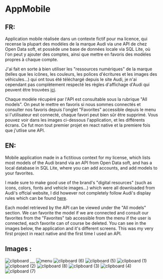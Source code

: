 # AppMobile

## FR:

Application mobile réalisée dans un contexte fictif pour ma licence, qui recense la plupart des modèles de la marque Audi via une API de chez Open Data soft, et possède une base de données locale via SQL Lite, où l'on peut y ajouter des comptes, ainsi que mettre en favoris des modèles propres à chaque compte. 

J'ai fait en sorte à bien utiliser les "ressources numériques" de la marque (telles que les icônes, les couleurs, les polices d'écritures et les images des véhicules...) qui ont tous été téléchargé depuis le site Audi, je n'ai cependant pas complètement respecté les règles d'affichage d'Audi qui peuvent être trouvées [ici](https://www.audi.com/ci/en/guides/user-interface/responsive-ui.html#).

Chaque modèle récupéré par l'API est consultable sous la rubrique "All models". On peut le mettre en favoris si nous sommes connectés et consulter nos favoris depuis l'onglet "Favorites" accessible depuis le menu si l'utilisateur est connecté, chaque favori peut bien sûr être supprimé. Vous pouvez voir dans les images ci-dessous l'application, et les différents écrans. 
Ce fut mon tout premier projet en react native et la premiere fois que j'utlise une API.

## EN:

Mobile application made in a fictitious context for my license, which lists most models of the Audi brand via an API from Open Data soft, and has a local database in SQL Lite, where you can add accounts, and add models to your favorites. 

I made sure to make good use of the brand's "digital resources" (such as icons, colors, fonts and vehicle images...) which were all downloaded from Audi's offcial website, I did however not completely follow Audi's display rules which can be found [here](https://www.audi.com/ci/en/guides/user-interface/responsive-ui.html#). 

Each model retrieved by the API can be viewed under the "All models" section. We can favorite the model if we are connected and consult our favorites from the "Favorites" tab accessible from the menu if the user is connected, each favorite can of course be deleted. You can see in the images below, the application and it's different screens.
This was my very first project in react native and the first time I used an API.

## Images : 

![clipboard](https://user-images.githubusercontent.com/69716716/226715440-919dfd8e-c0bf-467d-b4b5-bdb5b7d9864d.png)
,,,,
![menu](https://user-images.githubusercontent.com/69716716/226715462-b44b8b07-c051-41dc-bb07-218b60735d4f.png)
![clipboard (6)](https://user-images.githubusercontent.com/69716716/226718138-f24e3b49-6433-4ab3-b921-757e1c772299.png)
![clipboard (5)](https://user-images.githubusercontent.com/69716716/226716404-fc0710c2-70ab-4499-97f9-d85cf2be6615.png)
![clipboard (1)](https://user-images.githubusercontent.com/69716716/226715967-f12153f5-d719-4313-8048-e5540af2b7f8.png)
![clipboard (2)](https://user-images.githubusercontent.com/69716716/226716024-80b6e1c2-e079-41f7-b274-808363611330.png)
![clipboard (8)](https://user-images.githubusercontent.com/69716716/226716149-70e0fef5-a8c8-46b8-8b12-9656dc958f3a.png)
![clipboard (3)](https://user-images.githubusercontent.com/69716716/226716738-27559192-4141-4512-b127-fd4cb4160f90.png)
![clipboard (4)](https://user-images.githubusercontent.com/69716716/226716842-c08ee985-92db-4cf3-8891-3310ad003f02.png)
![clipboard (7)](https://user-images.githubusercontent.com/69716716/226716898-7716209f-dda3-4c71-b2f1-993fa1beaae2.png)
